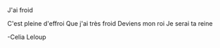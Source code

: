 J'ai froid

C'est pleine d'effroi
Que j'ai très froid
Deviens mon roi
Je serai ta reine

-Celia Leloup
